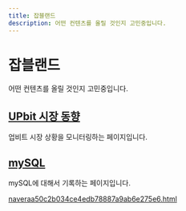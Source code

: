 ```yaml
---
title: 잡블랜드
description: 어떤 컨텐츠를 올릴 것인지 고민중입니다.
---
```



잡블랜드
===


어떤 컨텐츠를 올릴 것인지 고민중입니다.






[UPbit 시장 동향](001_upbit/index.html '업비트 시장 상황을 모니터링하는 페이지입니다.')
---


업비트 시장 상황을 모니터링하는 페이지입니다.


[mySQL](002_mysql/index.html 'mySQL에 대해서 기록하는 페이지입니다. ')
---


mySQL에 대해서 기록하는 페이지입니다. 


[naveraa50c2b034ce4edb78887a9ab6e275e6.html](naveraa50c2b034ce4edb78887a9ab6e275e6.html)
